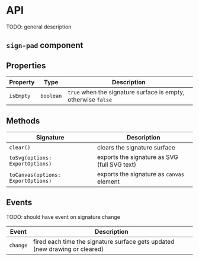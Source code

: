 # API

TODO: general description

## `sign-pad` component

## Properties

| Property  | Type      | Description |
|-----------|-----------|-------------|
| `isEmpty` | `boolean` | `true` when the signature surface is empty, otherwise `false` |

## Methods

| Signature                          | Description |
|------------------------------------|-------------|
| `clear()`                          | clears the signature surface |
| `toSvg(options: ExportOptions)`    | exports the signature as SVG (full SVG text) |
| `toCanvas(options: ExportOptions)` | exports the signature as `canvas` element |

## Events

TODO: should have event on signature change

| Event    | Description |
|----------|-------------|
| `change` | fired each time the signature surface gets updated (new drawing or cleared) |